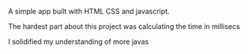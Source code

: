 A simple app built with HTML CSS and javascript.

The hardest part about this project was calculating the time in millisecs

I solidified my understanding of more javas
